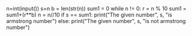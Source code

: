 n=int(input())
s=n
b = len(str(n))
sum1 = 0
while n != 0:
    r = n % 10
    sum1 = sum1+(r**b)
    n = n//10
if s == sum1:
    print("The given number", s, "is armstrong number")
else:
    print("The given number", s, "is not armstrong number")
